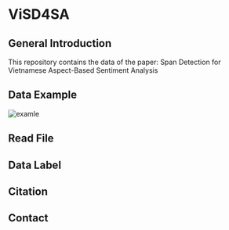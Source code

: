 # ViSD4SA
## General Introduction
This repository contains the data of the paper: Span Detection for Vietnamese Aspect-Based Sentiment Analysis

## Data Example
![examle](https://github.com/kimkim00/UIT-ViSD4SA/blob/main/example.png)
## Read File

## Data Label

## Citation

## Contact
